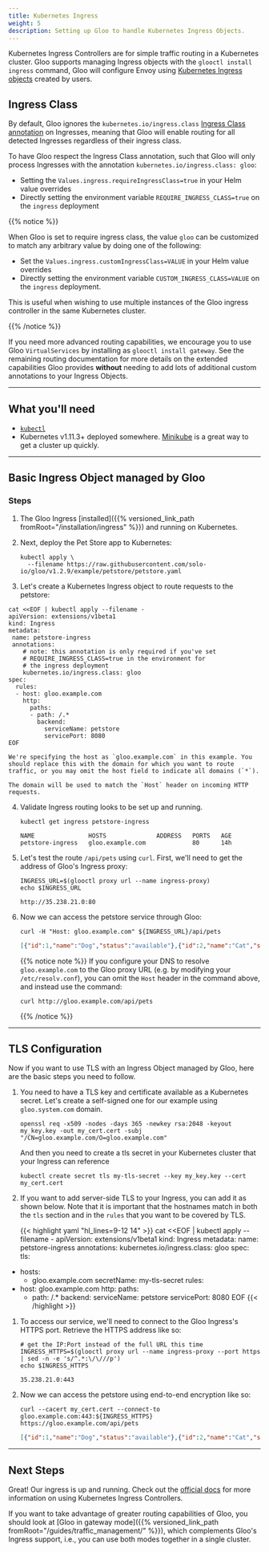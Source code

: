```yaml
---
title: Kubernetes Ingress 
weight: 5
description: Setting up Gloo to handle Kubernetes Ingress Objects.
---
```


Kubernetes Ingress Controllers are for simple traffic routing in a Kubernetes cluster. Gloo supports managing Ingress objects with the `glooctl install ingress` command, Gloo will configure Envoy using [Kubernetes Ingress objects](https://kubernetes.io/docs/concepts/services-networking/ingress/) created by users.

## Ingress Class

By default, Gloo ignores the `kubernetes.io/ingress.class` [Ingress Class annotation](https://github.com/kubernetes/ingress-gce/blob/master/docs/faq/README.md#how-do-i-run-multiple-ingress-controllers-in-the-same-cluster) on Ingresses, meaning that Gloo will enable routing for all detected Ingresses regardless of their ingress class.

To have Gloo respect the Ingress Class annotation, such that Gloo will only process Ingresses with the annotation `kubernetes.io/ingress.class: gloo`:

* Setting the `Values.ingress.requireIngressClass=true` in your Helm value overrides
* Directly setting the environment variable `REQUIRE_INGRESS_CLASS=true` on the `ingress` deployment


{{% notice %}}

When Gloo is set to require ingress class, the value `gloo` can be customized to match any arbitrary value by doing one of the following:

* Set the `Values.ingress.customIngressClass=VALUE` in your Helm value overrides
* Directly setting the environment variable `CUSTOM_INGRESS_CLASS=VALUE` on the `ingress` deployment.

This is useful when wishing to use multiple instances of the Gloo ingress controller in the same Kubernetes cluster. 

{{% /notice %}}

If you need more advanced routing capabilities, we encourage you to use Gloo `VirtualServices` by installing as `glooctl install gateway`. See the remaining routing documentation for more details on the extended capabilities Gloo provides **without** needing to add lots of additional custom annotations to your Ingress Objects.

---

## What you'll need

* [`kubectl`](https://kubernetes.io/docs/tasks/tools/install-kubectl/)
* Kubernetes v1.11.3+ deployed somewhere. [Minikube](https://kubernetes.io/docs/tasks/tools/install-minikube/) is a
great way to get a cluster up quickly.

---

## Basic Ingress Object managed by Gloo

### Steps

1. The Gloo Ingress [installed]({{% versioned_link_path fromRoot="/installation/ingress" %}}) and running on Kubernetes.

2. Next, deploy the Pet Store app to Kubernetes:

    ```shell
    kubectl apply \
      --filename https://raw.githubusercontent.com/solo-io/gloo/v1.2.9/example/petstore/petstore.yaml
    ```

3. Let's create a Kubernetes Ingress object to route requests to the petstore:

```
cat <<EOF | kubectl apply --filename -
apiVersion: extensions/v1beta1
kind: Ingress
metadata:
 name: petstore-ingress
 annotations:
    # note: this annotation is only required if you've set 
    # REQUIRE_INGRESS_CLASS=true in the environment for 
    # the ingress deployment
    kubernetes.io/ingress.class: gloo
spec:
  rules:
  - host: gloo.example.com
    http:
      paths:
      - path: /.*
        backend:
          serviceName: petstore
          servicePort: 8080
EOF
```

    We're specifying the host as `gloo.example.com` in this example. You should replace this with the domain for which you want to route traffic, or you may omit the host field to indicate all domains (`*`).
    
    The domain will be used to match the `Host` header on incoming HTTP requests.


4. Validate Ingress routing looks to be set up and running.

    ```shell
    kubectl get ingress petstore-ingress
    ```

    ```noop
    NAME               HOSTS              ADDRESS   PORTS   AGE
    petstore-ingress   gloo.example.com             80      14h
    ```

5. Let's test the route `/api/pets` using `curl`. First, we'll need to get the address of Gloo's Ingress proxy:


    ```shell
    INGRESS_URL=$(glooctl proxy url --name ingress-proxy)
    echo $INGRESS_URL
    ```

    ```shell
    http://35.238.21.0:80
    ```
    
6. Now we can access the petstore service through Gloo:

    ```shell
    curl -H "Host: gloo.example.com" ${INGRESS_URL}/api/pets
    ```

    ```json
    [{"id":1,"name":"Dog","status":"available"},{"id":2,"name":"Cat","status":"pending"}]
    ```

    {{% notice note %}}
    If you configure your DNS to resolve `gloo.example.com` to the Gloo proxy URL (e.g. by modifying your `/etc/resolv.conf`), you can omit the `Host` header in the command above, and instead use the command:
    
    ```shell
    curl http://gloo.example.com/api/pets
    ```
    {{% /notice %}}

---

## TLS Configuration

Now if you want to use TLS with an Ingress Object managed by Gloo, here are the basic steps you need to follow.

1. You need to have a TLS key and certificate available as a Kubernetes secret. Let's create a self-signed one for our
example using `gloo.system.com` domain.

    ```shell
    openssl req -x509 -nodes -days 365 -newkey rsa:2048 -keyout my_key.key -out my_cert.cert -subj "/CN=gloo.example.com/O=gloo.example.com"
    ```

    And then you need to create a tls secret in your Kubernetes cluster that your Ingress can reference

    ```shell
    kubectl create secret tls my-tls-secret --key my_key.key --cert my_cert.cert
    ```

1. If you want to add server-side TLS to your Ingress, you can add it as shown below. Note that it is important that the hostnames match in both the `tls` section and in the `rules` that you want to be covered by TLS.

    {{< highlight yaml "hl_lines=9-12 14" >}}
cat <<EOF | kubectl apply --filename -
apiVersion: extensions/v1beta1
kind: Ingress
metadata:
  name: petstore-ingress
  annotations:
    kubernetes.io/ingress.class: gloo
spec:
  tls:
  - hosts:
    - gloo.example.com
    secretName: my-tls-secret
  rules:
  - host: gloo.example.com
    http:
      paths:
      - path: /.*
        backend:
          serviceName: petstore
          servicePort: 8080
EOF
    {{< /highlight >}}


1. To access our service, we'll need to connect to the Gloo Ingress's HTTPS port. Retrieve the HTTPS address like so:


    ```shell
    # get the IP:Port instead of the full URL this time
    INGRESS_HTTPS=$(glooctl proxy url --name ingress-proxy --port https | sed -n -e 's/^.*:\/\///p')
    echo $INGRESS_HTTPS
    ```

    ```shell
    35.238.21.0:443
    ```
        
1. Now we can access the petstore using end-to-end encryption like so:
    
    ```shell
    curl --cacert my_cert.cert --connect-to gloo.example.com:443:${INGRESS_HTTPS} https://gloo.example.com/api/pets
    ```

    ```json
    [{"id":1,"name":"Dog","status":"available"},{"id":2,"name":"Cat","status":"pending"}]
    ```

---

## Next Steps

Great! Our ingress is up and running. Check out the [official docs](https://kubernetes.io/docs/concepts/services-networking/ingress) for more information on using Kubernetes Ingress Controllers.

If you want to take advantage of greater routing capabilities of Gloo, you should look at [Gloo in gateway mode]({{% versioned_link_path fromRoot="/guides/traffic_management/" %}}), which complements Gloo's Ingress support, i.e., you can use both modes together in a single cluster. 
